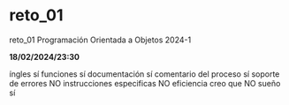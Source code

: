 # reto_01
reto_01 Programación Orientada a Objetos 2024-1

****18/02/2024/23:30****

íngles sí
funciones sí
documentación sí
comentario del proceso sí
soporte de errores NO
instrucciones especificas NO
eficiencia creo que NO
sueño sí
